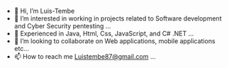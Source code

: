 - 👋 Hi, I’m Luis-Tembe
- 👀 I’m interested in working in projects related to Software development and Cyber Security pentesting ...
- 🌱 Experienced in Java, Html, Css, JavaScript, and C# .NET ...
- 💞️ I’m looking to collaborate on Web applications, mobile applications etc...
- 📫 How to reach me Luistembe87@gmail.com ...

<!---
Luis-Tembe/Luis-Tembe is a ✨ special ✨ repository because its `README.md` (this file) appears on your GitHub profile.
You can click the Preview link to take a look at your changes.
--->
